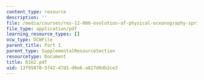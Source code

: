```yaml
---
content_type: resource
description: ''
file: /media/courses/res-12-000-evolution-of-physical-oceanography-spring-2007/13f958785f4247d1d6e6a827d6db2ce3_6162.pdf
file_type: application/pdf
learning_resource_types: []
ocw_type: OCWFile
parent_title: Part 1
parent_type: SupplementalResourceSection
resourcetype: Document
title: 6162.pdf
uid: 13f95878-5f42-47d1-d6e6-a827d6db2ce3
---
```

